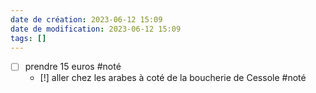 ```yaml
---
date de création: 2023-06-12 15:09
date de modification: 2023-06-12 15:09
tags: []
---
```


- [ ] prendre 15 euros #noté 
	- [!] aller chez les arabes à coté de la boucherie de Cessole #noté 
